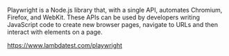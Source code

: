 
Playwright is a Node.js library that, with a single API, automates Chromium, Firefox, and WebKit. These APIs can be used by developers writing JavaScript code to create new browser pages, navigate to URLs and then interact with elements on a page.

https://www.lambdatest.com/playwright